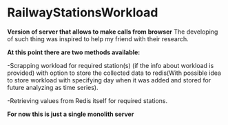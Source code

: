 # RailwayStationsWorkload
**Version of server that allows to make calls from browser**
The developing of such thing was inspired to help my friend with their research.

**At this point there are two methods available:**

-Scrapping workload for required station(s) (if the info about workload is provided) with option to store the collected data to redis(With possible idea to store workload with specifying day when it was added and stored for future analyzing as time series).

-Retrieving values from Redis itself for required stations.

**For now this is just a single monolith server**
